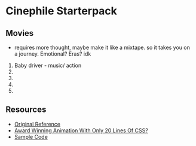 # Cinephile Starterpack
## Movies
- requires more thought, maybe make it like a mixtape. so it takes you on a journey. Emotional? Eras? idk
1. Baby driver - music/ action
2. 
3. 
4. 
5. 
## Resources
- [Original Reference](https://camillemormal.com/)
- [Award Winning Animation With Only 20 Lines Of CSS?](https://youtu.be/PkADl0HubMY?si=7ZvSY1T_PgTp2Jb6)
- [Sample Code](https://codepen.io/Hyperplexed/pen/MWXBRBp)
